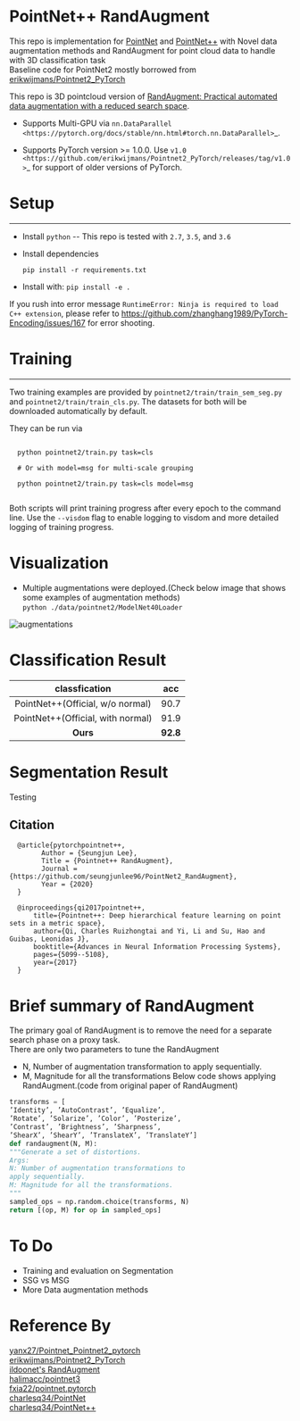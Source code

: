 # PointNet++ RandAugment

This repo is implementation for [PointNet](http://openaccess.thecvf.com/content_cvpr_2017/papers/Qi_PointNet_Deep_Learning_CVPR_2017_paper.pdf) and [PointNet++](http://papers.nips.cc/paper/7095-pointnet-deep-hierarchical-feature-learning-on-point-sets-in-a-metric-space.pdf) with Novel data augmentation methods and RandAugment for point cloud data to handle with 3D classification task<br>
Baseline code for PointNet2 mostly borrowed from [erikwijmans/Pointnet2_PyTorch](https://github.com/erikwijmans/Pointnet2_PyTorch)<br>

This repo is 3D pointcloud version of [RandAugment: Practical automated data augmentation with a reduced search space](https://arxiv.org/abs/1909.13719).

* Supports Multi-GPU via `nn.DataParallel <https://pytorch.org/docs/stable/nn.html#torch.nn.DataParallel>`_.

* Supports PyTorch version >= 1.0.0.  Use `v1.0 <https://github.com/erikwijmans/Pointnet2_PyTorch/releases/tag/v1.0>`_
  for support of older versions of PyTorch.

# Setup
-----

* Install ``python`` -- This repo is tested with ``2.7``, ``3.5``, and ``3.6``


* Install dependencies

  ```pip install -r requirements.txt```


* Install with: ``pip install -e .``<br>

If you rush into error message `RuntimeError: Ninja is required to load C++ extension`,
please refer to https://github.com/zhanghang1989/PyTorch-Encoding/issues/167 for error shooting.

# Training
------------------

Two training examples are provided by ``pointnet2/train/train_sem_seg.py`` and ``pointnet2/train/train_cls.py``.
The datasets for both will be downloaded automatically by default.


They can be run via

```

  python pointnet2/train.py task=cls

  # Or with model=msg for multi-scale grouping

  python pointnet2/train.py task=cls model=msg


```

Both scripts will print training progress after every epoch to the command line.  Use the ``--visdom`` flag to
enable logging to visdom and more detailed logging of training progress.


# Visualization
* Multiple augmentations were deployed.(Check below image that shows some examples of augmentation methods)<br>
  `python ./data/pointnet2/ModelNet40Loader`

![augmentations](./augmentations.png)

# Classification Result
|classfication|acc|
|:---:|:---:|
|PointNet++(Official, w/o normal)|90.7|
|PointNet++(Official, with normal)|91.9|
|**Ours**|**92.8**|

# Segmentation Result
Testing

Citation
--------

```
  @article{pytorchpointnet++,
        Author = {Seungjun Lee},
        Title = {Pointnet++ RandAugment},
        Journal = {https://github.com/seungjunlee96/PointNet2_RandAugment},
        Year = {2020}
  }

  @inproceedings{qi2017pointnet++,
      title={Pointnet++: Deep hierarchical feature learning on point sets in a metric space},
      author={Qi, Charles Ruizhongtai and Yi, Li and Su, Hao and Guibas, Leonidas J},
      booktitle={Advances in Neural Information Processing Systems},
      pages={5099--5108},
      year={2017}
  }
 ```

# Brief summary of RandAugment
The primary goal of RandAugment is to remove the need for a separate search phase on a proxy task.<br>
There are only two parameters to tune the RandAugment
- N, Number of augmentation transformation to apply sequentially.
- M, Magnitude for all the transformations
Below code shows applying RandAugment.(code from original paper of RandAugment)
```python
transforms = [
’Identity’, ’AutoContrast’, ’Equalize’,
’Rotate’, ’Solarize’, ’Color’, ’Posterize’,
’Contrast’, ’Brightness’, ’Sharpness’,
’ShearX’, ’ShearY’, ’TranslateX’, ’TranslateY’]
def randaugment(N, M):
"""Generate a set of distortions.
Args:
N: Number of augmentation transformations to
apply sequentially.
M: Magnitude for all the transformations.
"""
sampled_ops = np.random.choice(transforms, N)
return [(op, M) for op in sampled_ops]
```
# To Do
- Training and evaluation on Segmentation
- SSG vs MSG
- More Data augmentation methods


# Reference By
[yanx27/Pointnet_Pointnet2_pytorch](https://github.com/yanx27/Pointnet_Pointnet2_pytorch)<br>
[erikwijmans/Pointnet2_PyTorch](https://github.com/erikwijmans/Pointnet2_PyTorch)<br>
[ildoonet's RandAugment](https://github.com/ildoonet/pytorch-randaugment)<br>
[halimacc/pointnet3](https://github.com/halimacc/pointnet3)<br>
[fxia22/pointnet.pytorch](https://github.com/fxia22/pointnet.pytorch)<br>
[charlesq34/PointNet](https://github.com/charlesq34/pointnet) <br>
[charlesq34/PointNet++](https://github.com/charlesq34/pointnet2)
